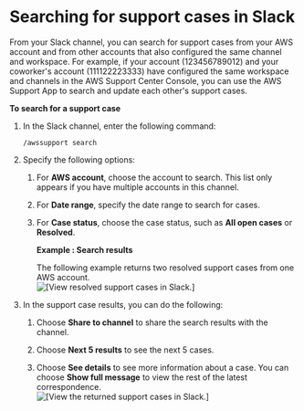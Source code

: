 # Searching for support cases in Slack<a name="search-case"></a>

From your Slack channel, you can search for support cases from your AWS account and from other accounts that also configured the same channel and workspace\. For example, if your account \(123456789012\) and your coworker's account \(111122223333\) have configured the same workspace and channels in the AWS Support Center Console, you can use the AWS Support App to search and update each other's support cases\.

**To search for a support case**

1. In the Slack channel, enter the following command:

   `/awssupport search`

1. Specify the following options:

   1. For **AWS account**, choose the account to search\. This list only appears if you have multiple accounts in this channel\.

   1. For **Date range**, specify the date range to search for cases\.

   1. For **Case status**, choose the case status, such as **All open cases** or **Resolved**\.

      **Example : Search results**

      The following example returns two resolved support cases from one AWS account\.  
![\[View resolved support cases in Slack.\]](http://docs.aws.amazon.com/awssupport/latest/user/images/supportapp/search-case-results.png)

1. In the support case results, you can do the following:

   1. Choose **Share to channel** to share the search results with the channel\.

   1. Choose **Next 5 results** to see the next 5 cases\.

   1. Choose **See details** to see more information about a case\. You can choose **Show full message** to view the rest of the latest correspondence\.  
![\[View the returned support cases in Slack.\]](http://docs.aws.amazon.com/awssupport/latest/user/images/supportapp/search-case-results-see-details.png)